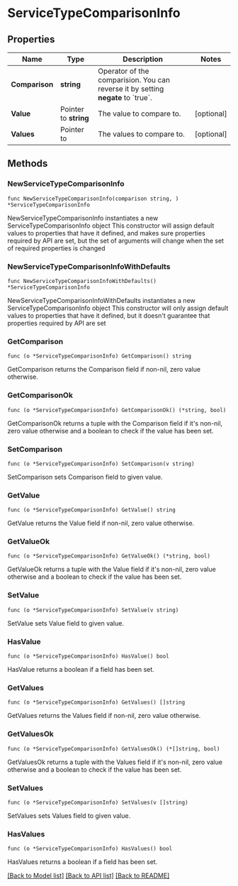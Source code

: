 # ServiceTypeComparisonInfo

## Properties

Name | Type | Description | Notes
------------ | ------------- | ------------- | -------------
**Comparison** | **string** | Operator of the comparision. You can reverse it by setting **negate** to &#x60;true&#x60;. | 
**Value** | Pointer to **string** | The value to compare to. | [optional] 
**Values** | Pointer to  | The values to compare to. | [optional] 

## Methods

### NewServiceTypeComparisonInfo

`func NewServiceTypeComparisonInfo(comparison string, ) *ServiceTypeComparisonInfo`

NewServiceTypeComparisonInfo instantiates a new ServiceTypeComparisonInfo object
This constructor will assign default values to properties that have it defined,
and makes sure properties required by API are set, but the set of arguments
will change when the set of required properties is changed

### NewServiceTypeComparisonInfoWithDefaults

`func NewServiceTypeComparisonInfoWithDefaults() *ServiceTypeComparisonInfo`

NewServiceTypeComparisonInfoWithDefaults instantiates a new ServiceTypeComparisonInfo object
This constructor will only assign default values to properties that have it defined,
but it doesn't guarantee that properties required by API are set

### GetComparison

`func (o *ServiceTypeComparisonInfo) GetComparison() string`

GetComparison returns the Comparison field if non-nil, zero value otherwise.

### GetComparisonOk

`func (o *ServiceTypeComparisonInfo) GetComparisonOk() (*string, bool)`

GetComparisonOk returns a tuple with the Comparison field if it's non-nil, zero value otherwise
and a boolean to check if the value has been set.

### SetComparison

`func (o *ServiceTypeComparisonInfo) SetComparison(v string)`

SetComparison sets Comparison field to given value.


### GetValue

`func (o *ServiceTypeComparisonInfo) GetValue() string`

GetValue returns the Value field if non-nil, zero value otherwise.

### GetValueOk

`func (o *ServiceTypeComparisonInfo) GetValueOk() (*string, bool)`

GetValueOk returns a tuple with the Value field if it's non-nil, zero value otherwise
and a boolean to check if the value has been set.

### SetValue

`func (o *ServiceTypeComparisonInfo) SetValue(v string)`

SetValue sets Value field to given value.

### HasValue

`func (o *ServiceTypeComparisonInfo) HasValue() bool`

HasValue returns a boolean if a field has been set.

### GetValues

`func (o *ServiceTypeComparisonInfo) GetValues() []string`

GetValues returns the Values field if non-nil, zero value otherwise.

### GetValuesOk

`func (o *ServiceTypeComparisonInfo) GetValuesOk() (*[]string, bool)`

GetValuesOk returns a tuple with the Values field if it's non-nil, zero value otherwise
and a boolean to check if the value has been set.

### SetValues

`func (o *ServiceTypeComparisonInfo) SetValues(v []string)`

SetValues sets Values field to given value.

### HasValues

`func (o *ServiceTypeComparisonInfo) HasValues() bool`

HasValues returns a boolean if a field has been set.


[[Back to Model list]](../README.md#documentation-for-models) [[Back to API list]](../README.md#documentation-for-api-endpoints) [[Back to README]](../README.md)


